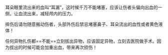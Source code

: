 耳朵眼里流出来的血叫“耳漏”，这时候千万不能堵塞，应该让伤者头偏向出血的一侧，让血流出来，减轻颅内的压力。

摔伤后请勿随意搬动伤者，头部外伤后禁忌堵塞鼻子、耳朵流出的血性或者黄色液体！ 

任何异物扎伤都==不能==立刻拔出异物，应该固定异物，立刻去医院做手术。因为拔出的时候可能会加重出血，带来再次损伤！